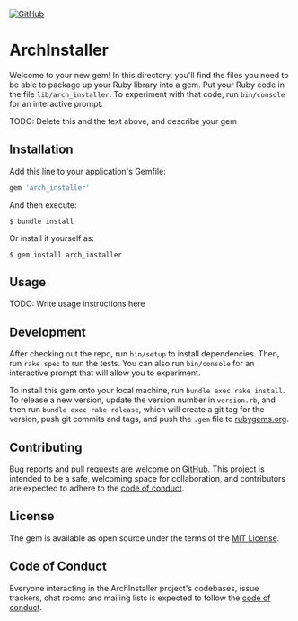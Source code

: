 <a href="https://github.com/toshiki670/arch_installer/blob/master/LICENSE" alt="MIT License"><img alt="GitHub" src="https://img.shields.io/github/license/toshiki670/linux_installer?style=flat-square"></a>

# ArchInstaller

Welcome to your new gem! In this directory, you'll find the files you need to be able to package up your Ruby library into a gem. Put your Ruby code in the file `lib/arch_installer`. To experiment with that code, run `bin/console` for an interactive prompt.

TODO: Delete this and the text above, and describe your gem

## Installation

Add this line to your application's Gemfile:

```ruby
gem 'arch_installer'
```

And then execute:

    $ bundle install

Or install it yourself as:

    $ gem install arch_installer

## Usage

TODO: Write usage instructions here

## Development

After checking out the repo, run `bin/setup` to install dependencies. Then, run `rake spec` to run the tests. You can also run `bin/console` for an interactive prompt that will allow you to experiment.

To install this gem onto your local machine, run `bundle exec rake install`. To release a new version, update the version number in `version.rb`, and then run `bundle exec rake release`, which will create a git tag for the version, push git commits and tags, and push the `.gem` file to [rubygems.org](https://rubygems.org).

## Contributing

Bug reports and pull requests are welcome on [GitHub][source]. This project is intended to be a safe, welcoming space for collaboration, and contributors are expected to adhere to the [code of conduct][conduct].


## License

The gem is available as open source under the terms of the [MIT License][license].

## Code of Conduct

Everyone interacting in the ArchInstaller project's codebases, issue trackers, chat rooms and mailing lists is expected to follow the [code of conduct][conduct].

[source]:https://github.com/toshiki670/arch_installer
[license]:https://github.com/toshiki670/arch_installer/blob/master/LICENSE
[conduct]:https://github.com/toshiki670/arch_installer/blob/master/CODE_OF_CONDUCT.md
